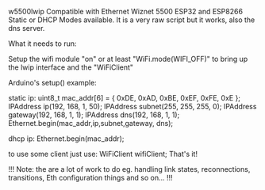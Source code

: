 w5500lwip
Compatible with Ethernet Wiznet 5500 ESP32 and ESP8266 Static or DHCP Modes available. It is a very raw script but it works, also the dns server.

What it needs to run:

Setup the wifi module "on" or at least "WiFi.mode(WIFI_OFF)" to bring up the lwip interface and the "WiFiClient"

Arduino's setup() example:

static ip: uint8_t mac_addr[6] = { 0xDE, 0xAD, 0xBE, 0xEF, 0xFE, 0xE }; IPAddress ip(192, 168, 1, 50); IPAddress subnet(255, 255, 255, 0); IPAddress gateway(192, 168, 1, 1); IPAddress dns(192, 168, 1, 1);
Ethernet.begin(mac_addr,ip,subnet,gateway, dns);

dhcp ip: Ethernet.begin(mac_addr);

to use some client just use: WiFiClient wifiClient;
That's it!

!!! Note: the are a lot of work to do eg. handling link states, reconnections, transitions, Eth configuration things and so on... !!!
